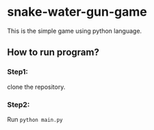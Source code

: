 # snake-water-gun-game 
This is the simple game using python language.

## How to run program?
### Step1: 
clone the repository.

### Step2:
Run 
```python main.py```

